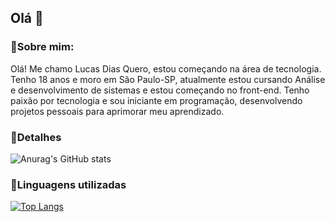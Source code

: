 ## Olá 👋
### 🔹Sobre mim:
Olá! Me chamo Lucas Dias Quero, estou começando na área de tecnologia. Tenho 18 anos e moro em São Paulo-SP, atualmente estou cursando Análise e desenvolvimento de sistemas e estou começando no front-end.
Tenho paixão por tecnologia e sou iniciante em programação, desenvolvendo projetos pessoais para aprimorar meu aprendizado.

### 🔹Detalhes                                                                                                              
![Anurag's GitHub stats](https://github-readme-stats.vercel.app/api?username=LucasDias&show_icons=true&bg_color=00000000)     

### 🔹Linguagens utilizadas
[![Top Langs](https://github-readme-stats.vercel.app/api/top-langs/?username=Lucas&layout=compact)](https://github.com/anuraghazra/github-readme-stats)

